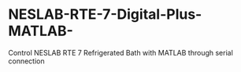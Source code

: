 # NESLAB-RTE-7-Digital-Plus-MATLAB-
Control NESLAB RTE 7 Refrigerated Bath with MATLAB through serial connection 
